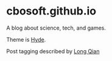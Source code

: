 # cbosoft.github.io

A blog about science, tech, and games.

Theme is [Hyde](https://github.com/poole/hyde).

Post tagging described by [Long Qian](https://longqian.me/2017/02/09/github-jekyll-tag/)
